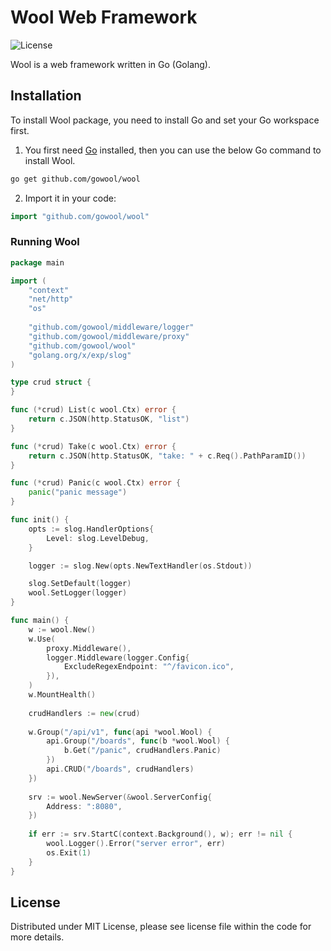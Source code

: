 # Wool Web Framework

![License](https://img.shields.io/dub/l/vibe-d.svg)

Wool is a web framework written in Go (Golang).

## Installation

To install Wool package, you need to install Go and set your Go workspace first.

1. You first need [Go](https://go.dev/) installed, then you can use the below Go command to install Wool.

```sh
go get github.com/gowool/wool
```

2. Import it in your code:

```go
import "github.com/gowool/wool"
```

### Running Wool

```go
package main

import (
    "context"
    "net/http"
	"os"
    
    "github.com/gowool/middleware/logger"
    "github.com/gowool/middleware/proxy"
    "github.com/gowool/wool"
	"golang.org/x/exp/slog"
)

type crud struct {
}

func (*crud) List(c wool.Ctx) error {
    return c.JSON(http.StatusOK, "list")
}

func (*crud) Take(c wool.Ctx) error {
    return c.JSON(http.StatusOK, "take: " + c.Req().PathParamID())
}

func (*crud) Panic(c wool.Ctx) error {
    panic("panic message")
}

func init() {
	opts := slog.HandlerOptions{
		Level: slog.LevelDebug,
	}

	logger := slog.New(opts.NewTextHandler(os.Stdout))

	slog.SetDefault(logger)
	wool.SetLogger(logger)
}

func main() {
    w := wool.New()
    w.Use(
        proxy.Middleware(),
        logger.Middleware(logger.Config{
            ExcludeRegexEndpoint: "^/favicon.ico",
        }),
    )
    w.MountHealth()
    
    crudHandlers := new(crud)
    
    w.Group("/api/v1", func(api *wool.Wool) {
        api.Group("/boards", func(b *wool.Wool) {
            b.Get("/panic", crudHandlers.Panic)
        })
        api.CRUD("/boards", crudHandlers)
    })
    
    srv := wool.NewServer(&wool.ServerConfig{
        Address: ":8080",
    })
    
    if err := srv.StartC(context.Background(), w); err != nil {
		wool.Logger().Error("server error", err)
		os.Exit(1)
    }
}
```

## License

Distributed under MIT License, please see license file within the code for more details.
